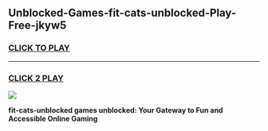
## Unblocked-Games-fit-cats-unblocked-Play-Free-jkyw5
<h3>
<a href="https://premium76.site?title=fit-cats-unblocked&ref=18A1">CLICK TO PLAY</a></h3>
<hr>

<h3>
<a href="https://premium76.site?title=fit-cats-unblocked&ref=18A1">CLICK 2 PLAY</a>
  
</h3>

<a href="https://premium76.site?title=fit-cats-unblocked&ref=18A1"><img src="https://clearcache.store/games.png"></a>


**fit-cats-unblocked games unblocked: Your Gateway to Fun and Accessible Online Gaming**
